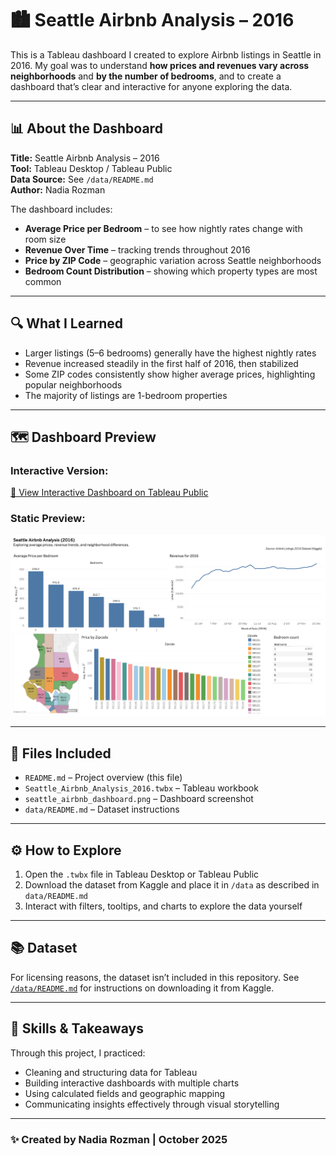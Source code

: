 # 🏙️ Seattle Airbnb Analysis – 2016

This is a Tableau dashboard I created to explore Airbnb listings in Seattle in 2016. My goal was to understand **how prices and revenues vary across neighborhoods** and **by the number of bedrooms**, and to create a dashboard that’s clear and interactive for anyone exploring the data.

---

## 📊 About the Dashboard

**Title:** Seattle Airbnb Analysis – 2016  
**Tool:** Tableau Desktop / Tableau Public  
**Data Source:** See `/data/README.md`  
**Author:** Nadia Rozman

The dashboard includes:
- **Average Price per Bedroom** – to see how nightly rates change with room size  
- **Revenue Over Time** – tracking trends throughout 2016  
- **Price by ZIP Code** – geographic variation across Seattle neighborhoods  
- **Bedroom Count Distribution** – showing which property types are most common

---

## 🔍 What I Learned

- Larger listings (5–6 bedrooms) generally have the highest nightly rates  
- Revenue increased steadily in the first half of 2016, then stabilized  
- Some ZIP codes consistently show higher average prices, highlighting popular neighborhoods  
- The majority of listings are 1-bedroom properties

---

## 🗺️ Dashboard Preview

### Interactive Version:
[🔗 View Interactive Dashboard on Tableau Public](https://public.tableau.com/app/profile/nadia.rozman/viz/Seattle_Airbnb_Analysis_2016_17617223428960/Dashboard1)  

### Static Preview:
![Seattle Airbnb Dashboard](seattle_airbnb_dashboard.png)

---

## 💾 Files Included

- `README.md` – Project overview (this file)  
- `Seattle_Airbnb_Analysis_2016.twbx` – Tableau workbook  
- `seattle_airbnb_dashboard.png` – Dashboard screenshot  
- `data/README.md` – Dataset instructions
  
---

## ⚙️ How to Explore

1. Open the `.twbx` file in Tableau Desktop or Tableau Public  
2. Download the dataset from Kaggle and place it in `/data` as described in `data/README.md`  
3. Interact with filters, tooltips, and charts to explore the data yourself

---

## 📚 Dataset

For licensing reasons, the dataset isn’t included in this repository. See [`/data/README.md`](data/README.md) for instructions on downloading it from Kaggle.

---

## 🧠 Skills & Takeaways

Through this project, I practiced:
- Cleaning and structuring data for Tableau  
- Building interactive dashboards with multiple charts  
- Using calculated fields and geographic mapping  
- Communicating insights effectively through visual storytelling

---

### ✨ Created by Nadia Rozman | October 2025
